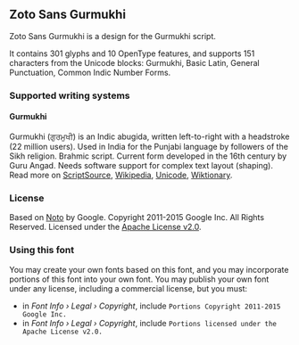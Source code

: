 
## Zoto Sans Gurmukhi

Zoto Sans Gurmukhi is a design for the Gurmukhi script.

It contains 301 glyphs and 10 OpenType features, and supports 151 characters from the Unicode blocks: Gurmukhi, Basic Latin, General Punctuation, Common Indic Number Forms.


### Supported writing systems


#### Gurmukhi

Gurmukhi (ਗੁਰਮੁਖੀ) is an Indic abugida, written left-to-right with a headstroke (22 million users). Used in India for the Punjabi language by followers of the Sikh religion. Brahmic script. Current form developed in the 16th century by Guru Angad. Needs software support for complex text layout (shaping). Read more on [ScriptSource](https://scriptsource.org/scr/Guru), [Wikipedia](https://en.wikipedia.org/wiki/ISO_15924:Guru), [Unicode](https://www.unicode.org/versions/Unicode13.0.0/ch12.pdf#G668388), [Wiktionary](https://en.wiktionary.org/wiki/Category:Gurmukhi_script).


### License

Based on [Noto](https://github.com/notofonts) by Google. Copyright 2011-2015 Google Inc. All Rights Reserved. Licensed under the [Apache License v2.0](https://www.apache.org/licenses/LICENSE-2.0.txt).

### Using this font

You may create your own fonts based on this font, and you may incorporate portions of this font into your own font. You may publish your own font under any license, including a commercial license, but you must:

- in _Font Info › Legal › Copyright_, include `Portions Copyright 2011-2015 Google Inc.`
- in _Font Info › Legal › Copyright_, include `Portions licensed under the Apache License v2.0.`
